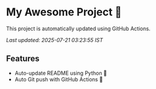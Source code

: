 # My Awesome Project 🚀

This project is automatically updated using GitHub Actions.

_Last updated: 2025-07-21 03:23:55 IST_

## Features
- Auto-update README using Python 🐍
- Auto Git push with GitHub Actions 🤖
